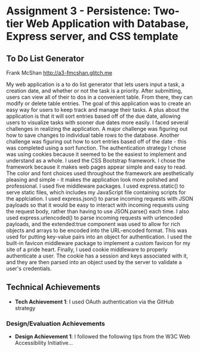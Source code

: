 Assignment 3 - Persistence: Two-tier Web Application with Database, Express server, and CSS template
===

## To Do List Generator

Frank McShan
http://a3-fmcshan.glitch.me

My web application is a to do list generator that lets users input a task, a creation date, and whether or not the task is a priority. After submitting, users can view all of their to dos in a convenient table. From there, they can modify or delete table entries. The goal of this application was to create an easy way for users to keep track and manage their tasks. A plus about the application is that it will sort entries based off of the due date, allowing users to visualize tasks with sooner due dates more easily. I faced several challenges in realizing the application. A major challenge was figuring out how to save changes to individual table rows to the database. Another challenge was figuring out how to sort entries based off of the date - this was completed using a sort function. The authentication strategy I chose was using cookies because it seemed to be the easiest to implement and understand as a whole. I used the CSS Bootstrap framework. I chose the framework because it makes web pages appear simple and easy to read. The color and font choices used throughout the framework are aesthetically pleasing and simple - it makes the application look more polished and professional. I used five middleware packages. I used express.static() to serve static files, which includes my JavaScript file containing scripts for the applciation. I used express.json() to parse incoming requests with JSON payloads so that it would be easy to interact with incoming requests using the request body, rather than having to use JSON.parse() each time. I also used express.urlencoded() to parse incoming requests with urlencoded payloads, and the extended:true component was used to allow for rich objects and arrays to be encoded into the URL-encoded format. This was used for putting key-value pairs into an object for authentication. I used the built-in favicon middleware package to implement a custom favicon for my site of a pride heart. Finally, I used cookie middleware to properly authenticate a user. The cookie has a session and keys associated with it, and they are then parsed into an object used by the server to validate a user's credentials.

## Technical Achievements
- **Tech Achievement 1**: I used OAuth authentication via the GitHub strategy

### Design/Evaluation Achievements
- **Design Achievement 1**: I followed the following tips from the W3C Web Accessibility Initiative...

